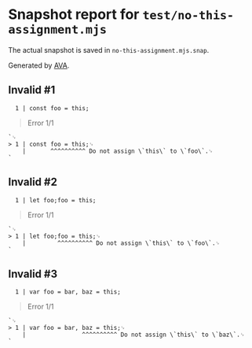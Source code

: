 # Snapshot report for `test/no-this-assignment.mjs`

The actual snapshot is saved in `no-this-assignment.mjs.snap`.

Generated by [AVA](https://avajs.dev).

## Invalid #1

      1 | const foo = this;

> Error 1/1

    `␊
    > 1 | const foo = this;␊
        |       ^^^^^^^^^^ Do not assign \`this\` to \`foo\`.␊
    `

## Invalid #2

      1 | let foo;foo = this;

> Error 1/1

    `␊
    > 1 | let foo;foo = this;␊
        |         ^^^^^^^^^^ Do not assign \`this\` to \`foo\`.␊
    `

## Invalid #3

      1 | var foo = bar, baz = this;

> Error 1/1

    `␊
    > 1 | var foo = bar, baz = this;␊
        |                ^^^^^^^^^^ Do not assign \`this\` to \`baz\`.␊
    `
